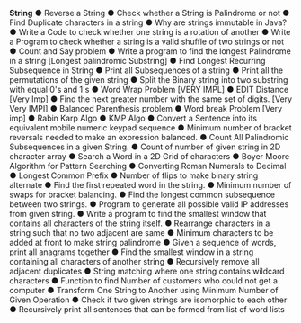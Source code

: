 **String**
●	Reverse a String
●	Check whether a String is Palindrome or not
●	Find Duplicate characters in a string
●	Why are strings immutable in Java?
●	Write a Code to check whether one string is a rotation of another
●	Write a Program to check whether a string is a valid shuffle of two strings or not
●	Count and Say problem
●	Write a program to find the longest Palindrome in a string [Longest palindromic Substring]
●	Find Longest Recurring Subsequence in String
●	Print all Subsequences of a string
●	Print all the permutations of the given string
●	Split the Binary string into two substring with equal 0's and 1's
●	Word Wrap Problem [VERY IMPL]
●	EDIT Distance [Very Imp]
●	Find the next greater number with the same set of digits. [Very Very IMPI]
●	Balanced Parenthesis problem
●	Word break Problem [Very imp]
●	Rabin Karp Algo
●	KMP Algo
●	Convert a Sentence into its equivalent mobile numeric keypad sequence
●	Minimum number of bracket reversals needed to make an expression balanced.
●	Count All Palindromic Subsequences in a given String.
●	Count of number of given string in 2D character array
●	Search a Word in a 2D Grid of characters
●	Boyer Moore Algorithm for Pattern Searching
●	Converting Roman Numerals to Decimal
●	Longest Common Prefix
●	Number of flips to make binary string alternate
●	Find the first repeated word in the string.
●	Minimum number of swaps for bracket balancing.
●	Find the longest common subsequence between two strings.
●	Program to generate all possible valid IP addresses from given string.
●	Write a program to find the smallest window that contains all characters of the string itself.
●	Rearrange characters in a string such that no two adjacent are same
●	Minimum characters to be added at front to make string palindrome
●	Given a sequence of words, print all anagrams together
●	Find the smallest window in a string containing all characters of another string
●	Recursively remove all adjacent duplicates
●	String matching where one string contains wildcard characters
●	Function to find Number of customers who could not get a computer
●	Transform One String to Another using Minimum Number of Given Operation
●	Check if two given strings are isomorphic to each other
●	Recursively print all sentences that can be formed from list of word lists

